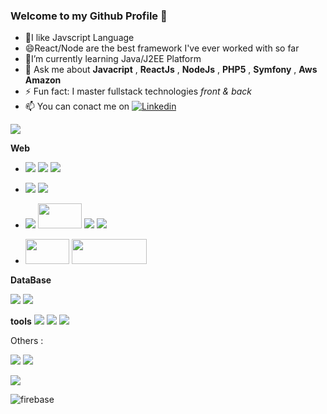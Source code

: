 ### Welcome to my Github Profile 👋

- 🌱I like Javscript Language
- 😄React/Node are the best framework I've ever worked with so far
-  🔭I’m currently learning Java/J2EE Platform
-  💬 Ask me about **Javacript** , **ReactJs** , **NodeJs** ,  **PHP5** , **Symfony** , **Aws Amazon**
- ⚡ Fun fact: I master fullstack technologies *front & back*
- 📫 You can conact me on <a href="https://www.linkedin.com/in/ines-attia/">  <img alt="Linkedin" src="https://img.shields.io/badge/linkedin-0077B5?logo=linkedin&logoColor=white&style=for-the-badge"/>
</a>




<img src="https://github-readme-stats.vercel.app/api?username=wesines&&show_icons=true&title_color=ffffff&icon_color=bb2acf&text_color=daf7dc&bg_color=151515">

**Web**
- <img src= "https://img.shields.io/badge/HTML5-E34F26?style=for-the-badge&logo=html5&logoColor=white"/> <img src= "https://img.shields.io/badge/CSS3-1572B6?style=for-the-badge&logo=css3&logoColor=white"/> <img src="https://img.shields.io/badge/Bootstrap-563D7C?style=for-the-badge&logo=bootstrap&logoColor=white"/>

- <img src= "https://img.shields.io/badge/JavaScript-F7DF1E?style=for-the-badge&logo=javascript&logoColor=black"/>  <img src="https://img.shields.io/badge/jQuery-0769AD?style=for-the-badge&logo=jquery&logoColor=white"/> 

- <img src="https://img.shields.io/badge/React-20232A?style=for-the-badge&logo=react&logoColor=61DAFB"/> <img src="https://user-images.githubusercontent.com/7713399/182621780-e9585c88-e6cd-45a7-8e60-b394d3b23d19.jpg" width="70" height="40" > <img src="https://img.shields.io/badge/Node.js-43853D?style=for-the-badge&logo=node.js&logoColor=white"/> <img src="https://img.shields.io/badge/Express.js-404D59?style=for-the-badge"/>

- <img src="https://user-images.githubusercontent.com/7713399/182615335-87a7dcd7-204f-4a8d-8f2f-a1ec27dfdd1c.svg" width="70" height="40" > <img src="https://user-images.githubusercontent.com/7713399/182618368-174bdf84-6ff9-4c3a-990f-749806250470.png" width="120" height="40" >


**DataBase**

<img src="https://img.shields.io/badge/MongoDB-4EA94B?style=for-the-badge&logo=mongodb&logoColor=white"/> <img src="https://img.shields.io/badge/MySQL-00000F?style=for-the-badge&logo=mysql&logoColor=white"/>

**tools**
<img src= "https://img.shields.io/badge/GitHub-100000?style=for-the-badge&logo=github&logoColor=white"/> <img src= "https://camo.githubusercontent.com/22d1116e541b7b380161ed7c77ceb24e5e88a71acbec6d9dae7a5624b23a46fd/68747470733a2f2f696d672e736869656c64732e696f2f62616467652f6769742532302d2532334630353033332e7376673f267374796c653d666f722d7468652d6261646765266c6f676f3d676974266c6f676f436f6c6f723d7768697465"/> <img src= "https://img.shields.io/badge/l_Studio_Code-0078D4?style=for-the-badge&logo=visual%20studio%20code&logoColor=white"/>

Others :

<img src="https://img.shields.io/badge/Heroku-430098?style=for-the-badge&logo=heroku&logoColor=white"/> <img src="https://user-images.githubusercontent.com/7713399/182619156-9709c78b-ab42-4c4f-978d-ec4689c7367b.png&logoColor=white"/>

<img src= "https://github-readme-stats.vercel.app/api?username=nerfic&show_icons=true&theme=dracula">

![firebase](https://user-images.githubusercontent.com/7713399/182619156-9709c78b-ab42-4c4f-978d-ec4689c7367b.png)

